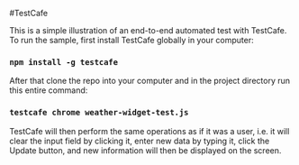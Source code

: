 #TestCafe

This is a simple illustration of an end-to-end automated test with TestCafe. To run the sample, first install TestCafe globally in your computer: 

### `npm install -g testcafe`

After that clone the repo into your computer and in the project directory run this entire command: 

### `testcafe chrome weather-widget-test.js`

TestCafe will then perform the same operations as if it was a user, i.e. it will clear the input field by clicking it, enter new data by typing it, click the Update button, and new information will then be displayed on the screen. 